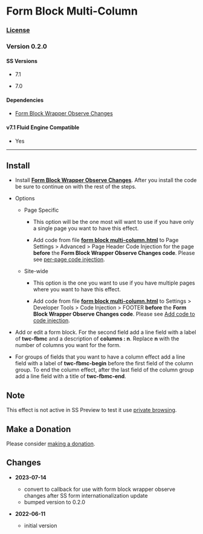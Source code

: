 # Form Block Multi-Column

### [License][1]

### Version 0.2.0

#### SS Versions

  * 7.1
  
  * 7.0

#### Dependencies

  * [Form Block Wrapper Observe Changes][2]

#### v7.1 Fluid Engine Compatible

  * Yes

---

## Install

* Install **[Form Block Wrapper Observe Changes][2]**. After you install the
  code be sure to continue on with the rest of the steps.
  
* Options

  * Page Specific
  
    * This option will be the one most will want to use if you have only a
      single page you want to have this effect.
      
    * Add code from file **[form block multi-column.html][3]** to Page
      Settings > Advanced > Page Header Code Injection for the page **before**
      the **Form Block Wrapper Observe Changes code**. Please see [per-page code
      injection][4].
      
  * Site-wide
  
    * This option is the one you want to use if you have multiple pages where
      you want to have this effect.
      
    * Add code from file **[form block multi-column.html][3]** to Settings >
      Developer Tools > Code Injection > FOOTER **before** the **Form Block
      Wrapper Observe Changes code**. Please see [Add code to code
      injection][5].

* Add or edit a form block. For the second field add a line field with a label of
  **twc-fbmc** and a description of **columns : n**. Replace **n** with the
  number of columns you want for the form.

* For groups of fields that you want to have a column effect add a line field
  with a label of **twc-fbmc-begin** before the first field of the column group.
  To end the column effect, after the last field of the column group add a line
  field with a title of **twc-fbmc-end**.

## Note

This effect is not active in SS Preview to test it use [private browsing][6].

## Make a Donation

Please consider [making a donation][7].

## Changes

* **2023-07-14**

  * convert to callback for use with form block wrapper observe changes after SS
    form internationalization update
  * bumped version to 0.2.0
  
* **2022-06-11**

  * initial version

[1]: https://github.com/tomsWebConsulting/twcsl/blob/main/LICENSE.txt#L1
[2]: https://github.com/tomsWebConsulting/twcsl/tree/main/Block/Form/Form%20Block%20Wrapper%20Observe%20Changes#form-block-wrapper-observe-changes
[3]: form%20block%20multi-column.html#L1
[4]: https://support.squarespace.com/hc/en-us/articles/205815908-Using-code-injection#toc-per-page-code-injection
[5]: https://support.squarespace.com/hc/en-us/articles/205815908-Using-code-injection#toc-add-code-to-code-injection
[6]: https://support.squarespace.com/hc/en-us/articles/207099587-Using-private-browsing-or-incognito-mode
[7]: https://github.com/tomsWebConsulting/twcsl#make-a-donation
